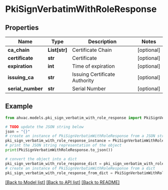 # PkiSignVerbatimWithRoleResponse


## Properties

Name | Type | Description | Notes
------------ | ------------- | ------------- | -------------
**ca_chain** | **List[str]** | Certificate Chain | [optional] 
**certificate** | **str** | Certificate | [optional] 
**expiration** | **int** | Time of expiration | [optional] 
**issuing_ca** | **str** | Issuing Certificate Authority | [optional] 
**serial_number** | **str** | Serial Number | [optional] 

## Example

```python
from ahvac.models.pki_sign_verbatim_with_role_response import PkiSignVerbatimWithRoleResponse

# TODO update the JSON string below
json = "{}"
# create an instance of PkiSignVerbatimWithRoleResponse from a JSON string
pki_sign_verbatim_with_role_response_instance = PkiSignVerbatimWithRoleResponse.from_json(json)
# print the JSON string representation of the object
print(PkiSignVerbatimWithRoleResponse.to_json())

# convert the object into a dict
pki_sign_verbatim_with_role_response_dict = pki_sign_verbatim_with_role_response_instance.to_dict()
# create an instance of PkiSignVerbatimWithRoleResponse from a dict
pki_sign_verbatim_with_role_response_from_dict = PkiSignVerbatimWithRoleResponse.from_dict(pki_sign_verbatim_with_role_response_dict)
```
[[Back to Model list]](../README.md#documentation-for-models) [[Back to API list]](../README.md#documentation-for-api-endpoints) [[Back to README]](../README.md)



